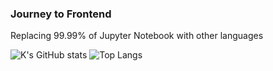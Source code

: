 ### Journey to Frontend
Replacing 99.99% of Jupyter Notebook with other languages

![K's GitHub stats](https://github-readme-stats.vercel.app/api?username=wonderkyeom&show_icons=true&hide=issues&count_private=true)
![Top Langs](https://github-readme-stats.vercel.app/api/top-langs/?username=wonderkyeom&layout=compact)


<!--
**wonderkyeom/wonderkyeom** is a ✨ _special_ ✨ repository because its `README.md` (this file) appears on your GitHub profile.

Here are some ideas to get you started:

- 🔭 I’m currently working on ...
- 🌱 I’m currently learning ...
- 👯 I’m looking to collaborate on ...
- 🤔 I’m looking for help with ...
- 💬 Ask me about ...
- 📫 How to reach me: ...
- 😄 Pronouns: ...
- ⚡ Fun fact: ...
-->
